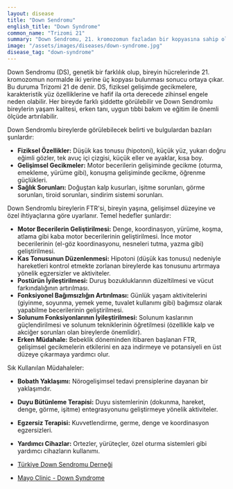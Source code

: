 ```yaml
---
layout: disease
title: "Down Sendromu"
english_title: "Down Syndrome"
common_name: "Trizomi 21"
summary: "Down Sendromu, 21. kromozomun fazladan bir kopyasına sahip olmakla karakterize genetik bir durumdur. Bu durum, farklı derecelerde öğrenme güçlüğü, karakteristik yüz özellikleri ve bazı sağlık sorunlarına yatkınlık ile ilişkilidir."
image: "/assets/images/diseases/down-syndrome.jpg"
disease_tag: "down-syndrome"
---
```





Down Sendromu (DS), genetik bir farklılık olup, bireyin hücrelerinde 21. kromozomun normalde iki yerine üç kopyası bulunması sonucu ortaya çıkar. Bu duruma Trizomi 21 de denir. DS, fiziksel gelişimde gecikmelere, karakteristik yüz özelliklerine ve hafif ila orta derecede zihinsel engele neden olabilir. Her bireyde farklı şiddette görülebilir ve Down Sendromlu bireylerin yaşam kalitesi, erken tanı, uygun tıbbi bakım ve eğitim ile önemli ölçüde artırılabilir.


Down Sendromlu bireylerde görülebilecek belirti ve bulgulardan bazıları şunlardır:

*   **Fiziksel Özellikler:** Düşük kas tonusu (hipotoni), küçük yüz, yukarı doğru eğimli gözler, tek avuç içi çizgisi, küçük eller ve ayaklar, kısa boy.
*   **Gelişimsel Gecikmeler:** Motor becerilerin gelişiminde gecikme (oturma, emekleme, yürüme gibi), konuşma gelişiminde gecikme, öğrenme güçlükleri.
*   **Sağlık Sorunları:** Doğuştan kalp kusurları, işitme sorunları, görme sorunları, tiroid sorunları, sindirim sistemi sorunları.


Down Sendromlu bireylerin FTR'si, bireyin yaşına, gelişimsel düzeyine ve özel ihtiyaçlarına göre uyarlanır. Temel hedefler şunlardır:

*   **Motor Becerilerin Geliştirilmesi:** Denge, koordinasyon, yürüme, koşma, atlama gibi kaba motor becerilerinin geliştirilmesi. İnce motor becerilerinin (el-göz koordinasyonu, nesneleri tutma, yazma gibi) geliştirilmesi.
*   **Kas Tonusunun Düzenlenmesi:** Hipotoni (düşük kas tonusu) nedeniyle hareketleri kontrol etmekte zorlanan bireylerde kas tonusunu artırmaya yönelik egzersizler ve aktiviteler.
*   **Postürün İyileştirilmesi:** Duruş bozukluklarının düzeltilmesi ve vücut farkındalığının artırılması.
*   **Fonksiyonel Bağımsızlığın Artırılması:** Günlük yaşam aktivitelerini (giyinme, soyunma, yemek yeme, tuvalet kullanımı gibi) bağımsız olarak yapabilme becerilerinin geliştirilmesi.
*   **Solunum Fonksiyonlarının İyileştirilmesi:** Solunum kaslarının güçlendirilmesi ve solunum tekniklerinin öğretilmesi (özellikle kalp ve akciğer sorunları olan bireylerde önemlidir).
*   **Erken Müdahale:** Bebeklik döneminden itibaren başlanan FTR, gelişimsel gecikmelerin etkilerini en aza indirmeye ve potansiyeli en üst düzeye çıkarmaya yardımcı olur.

Sık Kullanılan Müdahaleler:

*   **Bobath Yaklaşımı:** Nörogelişimsel tedavi prensiplerine dayanan bir yaklaşımdır.
*   **Duyu Bütünleme Terapisi:** Duyu sistemlerinin (dokunma, hareket, denge, görme, işitme) entegrasyonunu geliştirmeye yönelik aktiviteler.
*   **Egzersiz Terapisi:** Kuvvetlendirme, germe, denge ve koordinasyon egzersizleri.
*   **Yardımcı Cihazlar:** Ortezler, yürüteçler, özel oturma sistemleri gibi yardımcı cihazların kullanımı.


*   [Türkiye Down Sendromu Derneği](https://www.downsendromu.org.tr/)
*   [Mayo Clinic - Down Syndrome](https://www.mayoclinic.org/diseases-conditions/down-syndrome/symptoms-causes/syc-20355977)

